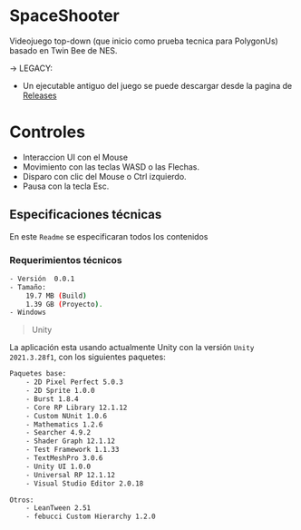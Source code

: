 # SpaceShooter
Videojuego top-down (que inicio como prueba tecnica para PolygonUs) basado en Twin Bee de NES.

-> LEGACY:

- Un ejecutable antiguo del juego se puede descargar desde la pagina de [Releases](https://github.com/acur97/PolygonUs_PruebaTecnica/releases)

# Controles
- Interaccion UI con el Mouse
- Movimiento con las teclas WASD o las Flechas.
- Disparo con clic del Mouse o Ctrl izquierdo.
- Pausa con la tecla Esc.


## Especificaciones técnicas
En este `Readme` se especificaran todos los contenidos

### Requerimientos técnicos
```bash
- Versión  0.0.1
- Tamaño:
    19.7 MB (Build)
    1.39 GB (Proyecto).
- Windows
```

> Unity
> 
La aplicación esta usando actualmente Unity con la versión ```Unity 2021.3.28f1```, con los siguientes paquetes:
```bash
Paquetes base:
    - 2D Pixel Perfect 5.0.3
    - 2D Sprite 1.0.0
    - Burst 1.8.4
    - Core RP Library 12.1.12
    - Custom NUnit 1.0.6
    - Mathematics 1.2.6
    - Searcher 4.9.2
    - Shader Graph 12.1.12
    - Test Framework 1.1.33
    - TextMeshPro 3.0.6
    - Unity UI 1.0.0
    - Universal RP 12.1.12
    - Visual Studio Editor 2.0.18
```
```bash
Otros:
    - LeanTween 2.51
    - febucci Custom Hierarchy 1.2.0
```
